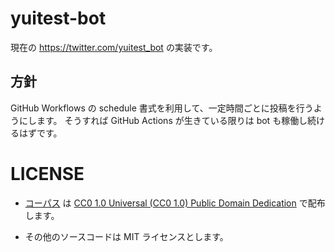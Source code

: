 # yuitest-bot

現在の https://twitter.com/yuitest_bot の実装です。

## 方針

GitHub Workflows の schedule 書式を利用して、一定時間ごとに投稿を行うようにします。
そうすれば GitHub Actions が生きている限りは bot も稼働し続けるはずです。

# LICENSE

- [コーパス](https://github.com/yuitest/yuitest-bot/blob/main/data/corpus.json5) は [CC0 1.0 Universal (CC0 1.0) Public Domain Dedication](https://creativecommons.org/publicdomain/zero/1.0/deed) で配布します。

- その他のソースコードは MIT ライセンスとします。

